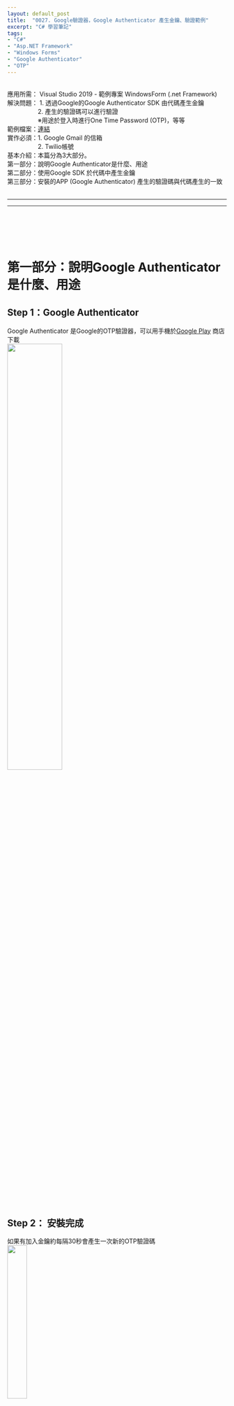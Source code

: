 ```yaml
---
layout: default_post
title:  "0027. Google驗證器，Google Authenticator 產生金鑰、驗證範例"
excerpt: "C# 學習筆記"
tags:
- "C#"
- "Asp.NET Framework"
- "Windows Forms"
- "Google Authenticator"
- "OTP"
---
```

<div class="summary">
<br/>應用所需： Visual Studio 2019 - 範例專案 WindowsForm (.net Framework)
<br/>解決問題： 1. 透過Google的Google Authenticator SDK 由代碼產生金鑰
<br/>&emsp;&emsp;&emsp;&emsp;&emsp;2. 產生的驗證碼可以進行驗證
<br/>&emsp;&emsp;&emsp;&emsp;&emsp;※用途於登入時進行One Time Password (OTP)，等等
<br/>範例檔案：<a href="https://github.com/gotoa1234/GoogleAuthenticatorExample.git">連結</a>
<br/>實作必須：1. Google Gmail 的信箱
<br/>&emsp;&emsp;&emsp;&emsp;&emsp;2. Twilio帳號
<br/>基本介紹：本篇分為3大部分。
<br/>第一部分：說明Google Authenticator是什麼、用途
<br/>第二部分：使用Google SDK 於代碼中產生金鑰
<br/>第三部分：安裝的APP (Google Authenticator) 產生的驗證碼與代碼產生的一致
</div>

<div class="title">
    <br/><hr class="titleinner">
	<span></span>
	<hr class="titleinner"><br/>
</div>


<br/><br/>
<h1>  第一部分：說明Google Authenticator是什麼、用途</h1>
<h2>Step 1：Google Authenticator</h2>
Google Authenticator 是Google的OTP驗證器，可以用手機於<a href="https://play.google.com/store/apps/details?id=com.google.android.apps.authenticator2">Google Play</a> 商店下載
<br/> <img src="/assets/image/LearnNote/2020_10_28_1_1.png" width="50%" height="50%" />
<br/><br/>

<h2>Step 2： 安裝完成</h2>
如果有加入金鑰約每隔30秒會產生一次新的OTP驗證碼
<br/> <img src="/assets/image/LearnNote/2020_10_28_1_2.png" width="30%" height="30%" />
<br/><br/>

<h2>Step 3： 加入金鑰</h2>
加入金鑰的方式可以用 "手動輸入" 或 "掃描QR Code"
<br/> <img src="/assets/image/LearnNote/2020_10_28_1_3.png" width="30%" height="30%" />
<br/><br/>

<h2>Step 4： 典型使用情況</h2>
說明出處: <a href="https://zh.wikipedia.org/wiki/Google%E8%BA%AB%E4%BB%BD%E9%AA%8C%E8%AF%81%E5%99%A8">Wiki </a>
<br/>重點： 開發者的網站需要提供用戶一組金鑰，此金鑰開發者也必須記錄，未來用戶登入時驗證兩邊的驗證碼是否一致
<br/> <img src="/assets/image/LearnNote/2020_10_28_1_4.png" width="100%" height="100%" />
<br/><br/>

<br/><br/>
<h1> 第二部分：使用Google SDK 於代碼中產生金鑰</h1>
<h2>Step 1： 建立新專案</h2>
開啟Visual Studio 建立一個新專案(這邊使用Windows Form作為範例)  -> 加入參考
<br/> <img src="/assets/image/LearnNote/2020_10_28_1_5.png" width="50%" height="50%" />
<br/><br/>

<h2>Step 2： 輸入 google.Authenticator </h2>
安裝
<br/> <img src="/assets/image/LearnNote/2020_10_28_1_6.png" width="100%" height="100%" />
<br/><br/>

<h2>Step 3： 引用Google SDK</h2>
``` C#
using Google.Authenticator;
```
<br/><br/>

<h2>Step 4： 產生QR Code與加密金鑰的代碼</h2>
其中TwoFactorAuthenticator Class 是Google SDK 的物件
<br/>1. Account 是自己設定，會影響產生的手動金鑰 ManualEntryKey 與 QR Code
<br/>2. Secret Key 是自己設定，會影響產生的手動金鑰 ManualEntryKey 與 QR Code
<br/>3. ManualEntryKey 由上面兩個參數產生

``` C#
/// <summary>
/// 產生QR Code 與 加密金鑰
/// </summary>
public void CreateSecretKeyAndQrCode()
{
    TwoFactorAuthenticator tfA = new TwoFactorAuthenticator();
    var setupCode = tfA.GenerateSetupCode(textBox_account.Text, textBox_account.Text, textBox_SecretKey.Text, false, 3);

    //1. QRCode圖片從記憶體轉到畫面上
    using (MemoryStream ms = new MemoryStream(Convert.FromBase64String(setupCode.QrCodeSetupImageUrl.Replace("data:image/png;base64,", ""))))
        pictureBox_QRCode.Image = Image.FromStream(ms);

    //2. 產生的金鑰與資訊
    this.textBox_Message.Text =
       "結合密鑰的文字 Account: " + textBox_account.Text + System.Environment.NewLine +
       "自已加密的密鑰 Secret Key: " + textBox_SecretKey.Text + System.Environment.NewLine +
       "手動輸入的密鑰 Encoded Key: " + setupCode.ManualEntryKey;
}
```
<br/><br/>

<h2>Step 5： 執行結果</h2>
產生QR Code與加密金鑰的代碼畫面
<br/> <img src="/assets/image/LearnNote/2020_10_28_1_7.png" width="100%" height="100%" />
<br/><br/>

<h2>Step 6： 產生驗證碼的代碼</h2>

``` C#
/// <summary>
/// 產生Secret當前的驗證碼
/// </summary>
public List<string> GeneratorCurrentCode()
{
    var resultArray = new TwoFactorAuthenticator().GetCurrentPINs(textBox_SecretKey.Text);
    var resultList = new List<string>(resultArray);
    return resultList;
}

```

<br/><br/>

<h2>Step 7： 執行結果</h2>
以下為產生驗證碼的代碼的執行結果
<br/> <img src="/assets/image/LearnNote/2020_10_28_1_8.png" width="100%" height="100%" />
<br/><br/>

<h2>Step 8： 驗證碼是否合法的代碼-1</h2>

``` C#
/// <summary>
/// 驗證碼是否正確
/// </summary>
/// <returns></returns>
public string ValidateGoogleAuthCode()
{
    var isRight = false;
    TwoFactorAuthenticator tfA = new TwoFactorAuthenticator();
    isRight = tfA.ValidateTwoFactorPIN(textBox_SecretKey.Text, textBox_ValidateCode.Text);
    return isRight ? "驗證正確" : "錯誤";
}
```
<br/><br/>

<h2>Step 9： 驗證碼是否合法的代碼-2</h2>
以下為產生驗證碼的代碼的執行結果
<br/> <img src="/assets/image/LearnNote/2020_10_28_1_9.png" width="50%" height="50%" />
<br/><br/>


<br/><br/>
<h1> 第三部分：安裝的APP (Google Authenticator) 產生的驗證碼與代碼產生的一致</h1>

<h2>Step 1： 拿出手機與程式比對 </h2>
可以發現SecretKey相同時產生的金鑰會一致，而且每隔30秒會替換新的驗證碼
<br/> <img src="/assets/image/LearnNote/2020_10_28_1_10.png" width="50%" height="50%" />
<br/><br/>

